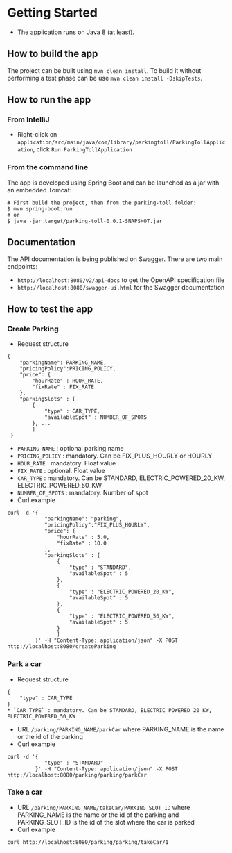 # Getting Started
* The application runs on Java 8 (at least).

## How to build the app
The project can be built using `mvn clean install`.
To build it without performing a test phase can be use `mvn clean install -DskipTests`. 

## How to run the app
### From IntelliJ
* Right-click on `application/src/main/java/com/library/parkingtoll/ParkingTollApplication`, click `Run ParkingTollApplication`

### From the command line 
The app is developed using Spring Boot and can be launched as a jar with an embedded Tomcat:
```
# First build the project, then from the parking-toll folder:
$ mvn spring-boot:run
# or
$ java -jar target/parking-toll-0.0.1-SNAPSHOT.jar
```

## Documentation
The API documentation is being published on Swagger. There are two main endpoints:
* `http://localhost:8080/v2/api-docs` to get the OpenAPI specification file
* `http://localhost:8080/swagger-ui.html` for the Swagger documentation

## How to test the app
### Create Parking
* Request structure
```
{
    "parkingName": PARKING_NAME,
    "pricingPolicy":PRICING_POLICY,
    "price": {
        "hourRate" : HOUR_RATE,
        "fixRate" : FIX_RATE
    },
    "parkingSlots" : [
        {
            "type" : CAR_TYPE,
            "availableSpot" : NUMBER_OF_SPOTS
        }, ... 
        ]
 }
```
* `PARKING_NAME` : optional parking name
* `PRICING_POLICY` : mandatory. Can be FIX_PLUS_HOURLY or HOURLY 
* `HOUR_RATE` : mandatory. Float value 
* `FIX_RATE` : optional. Float value 
* `CAR_TYPE` : mandatory. Can be STANDARD, ELECTRIC_POWERED_20_KW, ELECTRIC_POWERED_50_KW
* `NUMBER_OF_SPOTS` : mandatory. Number of spot
* Curl example
```
curl -d '{
            "parkingName": "parking",
            "pricingPolicy":"FIX_PLUS_HOURLY",
            "price": {
                "hourRate" : 5.0,
                "fixRate" : 10.0
            },
            "parkingSlots" : [
                {
                    "type" : "STANDARD",
                    "availableSpot" : 5
                }, 
                {
                    "type" : "ELECTRIC_POWERED_20_KW",
                    "availableSpot" : 5
                }, 
                {
                    "type" : "ELECTRIC_POWERED_50_KW",
                    "availableSpot" : 5
                }
                ]
         }' -H "Content-Type: application/json" -X POST http://localhost:8080/createParking
```

### Park a car
* Request structure
```
{
    "type" : CAR_TYPE
}
* `CAR_TYPE` : mandatory. Can be STANDARD, ELECTRIC_POWERED_20_KW, ELECTRIC_POWERED_50_KW
```
* URL `/parking/PARKING_NAME/parkCar` where PARKING_NAME is the name or the id of the parking 
* Curl example
```
curl -d '{
            "type" : "STANDARD"
         }' -H "Content-Type: application/json" -X POST http://localhost:8080/parking/parking/parkCar

```
### Take a car
* URL `/parking/PARKING_NAME/takeCar/PARKING_SLOT_ID` where PARKING_NAME is the name or the id of the parking 
and PARKING_SLOT_ID is the id of the slot where the car is parked 
* Curl example
```
curl http://localhost:8080/parking/parking/takeCar/1
```
